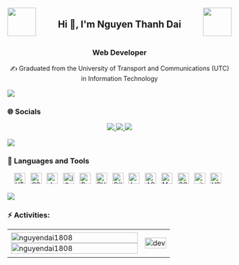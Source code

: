 
<div style="display: flex; align-items: center; justify-content: space-between;">
    <img width="64" src="https://avatars.githubusercontent.com/u/160722791?v=4" />
    <h2 style="flex-grow: 1; text-align: center;">Hi 👋, I'm Nguyen Thanh Dai</h2>
    <img width="64" src="https://cdn-icons-png.flaticon.com/512/6211/6211662.png" />
</div>

<div align="center">
  <h3>Web Developer</h3>
  ✍ Graduated from the University of Transport and Communications (UTC) in Information Technology
</div>
<br>

<img src="https://user-images.githubusercontent.com/73097560/115834477-dbab4500-a447-11eb-908a-139a6edaec5c.gif">

### 🌐 Socials

<div align="center">
  <a href="https://www.facebook.com/hacs.mas.9" alt="Facebook">
    <img src="https://img.icons8.com/fluent/48/000000/facebook-new.png" target="_blank" />
  </a> 
  <a href="https://www.linkedin.com/in/thanhdainguyen02" alt="Linkedin" target="_blank">
    <img src="https://img.icons8.com/fluent/48/000000/linkedin.png"/>
  </a>
  <a href="mailto:nguyendai180802@gmail.com" alt="Email">
    <img src="https://img.icons8.com/fluent/48/000000/mailing.png"/>
  </a>
</div>
<br>
<img src="https://user-images.githubusercontent.com/73097560/115834477-dbab4500-a447-11eb-908a-139a6edaec5c.gif">

### 🧰 Languages and Tools

<div align="center">
  <img src="https://img.shields.io/badge/HTML5-282C34?logo=html5&logoColor=E34F26" title="HTML5" height="25"/> &nbsp;
  <img src="https://img.shields.io/badge/CSS3-282C34?logo=css3&logoColor=1572B6" title="CSS3" height="25"/> &nbsp;
  <img src="https://img.shields.io/badge/JavaScript-282C34?logo=javascript&logoColor=F7DF1E" title="JavaScript" height="25"/> &nbsp;
  <img src="https://img.shields.io/badge/jQuery-282C34?logo=jquery&logoColor=0769AD" title="jQuery" height="25"/> &nbsp;
  <img src="https://img.shields.io/badge/Bootstrap%205-7952B3?logo=bootstrap&logoColor=white" title="Bootstrap 5" height="25"/> &nbsp;
  <img src="https://img.shields.io/badge/PHP-777BB4?logo=php&logoColor=white" title="PHP" height="25"/> &nbsp;
  <img src="https://img.shields.io/badge/C%23-239120?logo=csharp&logoColor=white" title="C#" height="25"/> &nbsp;
  <img src="https://img.shields.io/badge/Laravel-v11-FF2D20?logo=laravel&logoColor=red" title="Laravel" height="25"/> &nbsp;
  <img src="https://img.shields.io/badge/ASP.NET%20MVC-512BD4?logo=dotnet&logoColor=white" title="ASP.NET MVC" height="25"/> &nbsp;
  <img src="https://img.shields.io/badge/MySQL-lightgrey?logo=mysql&logoColor=white&labelColor=blue" title="MySQL" height="25"/> &nbsp;
  <img src="https://img.shields.io/badge/SQL%20Server-CC2927?logo=microsoft-sql-server&logoColor=white" title="SQL Server" height="25"/> &nbsp;
  <img src="https://img.shields.io/badge/git-282C34?logo=git&logoColor=F05032" title="git" height="25"/> &nbsp;
  <img src="https://img.shields.io/badge/VS%20Code-007ACC?logo=visual-studio-code&logoColor=white" title="VS Code" height="25"/> &nbsp;
</div>
<br>
<img src="https://user-images.githubusercontent.com/73097560/115834477-dbab4500-a447-11eb-908a-139a6edaec5c.gif">

### ⚡ Activities:

<table style="width:100%;">
  <tr>
    <td>
      <img src="https://github-readme-stats.vercel.app/api/top-langs/?username=nguyendai1808&bg_color=FFFFFF00&text_color=179fa3&layout=compact&hide=CSS&langs_count=10&custom_title=Top%20programming%20languages" alt="nguyendai1808" width="100%"/>
      <img src="https://github-readme-stats.vercel.app/api?username=nguyendai1808&bg_color=FFFFFF00&text_color=179fa3&show_icons=true&count_private=true&include_all_commits=true&custom_title=Hoạt%20động%20trên%20Github" alt="nguyendai1808" width="100%"/>
    </td>
    <td>
      <p align="center"> 
        <img src="https://cdn.dribbble.com/users/730703/screenshots/6581243/avento.gif" alt="dev" width="100%"/>
      </p>
    </td>
  </tr>
</table>
